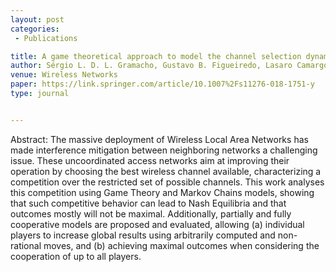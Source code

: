 ```yaml
---
layout: post
categories:
 - Publications

title: A game theoretical approach to model the channel selection dynamics in non-coordinated IEEE 802.11 networks 
author: Sérgio L. D. L. Gramacho, Gustavo B. Figueiredo, Lasaro Camargos
venue: Wireless Networks
paper: https://link.springer.com/article/10.1007%2Fs11276-018-1751-y
type: journal


---
```

Abstract: The massive deployment of Wireless Local Area Networks has made interference mitigation between neighboring networks a challenging issue. These uncoordinated access networks aim at improving their operation by choosing the best wireless channel available, characterizing a competition over the restricted set of possible channels. This work analyses this competition using Game Theory and Markov Chains models, showing that such competitive behavior can lead to Nash Equilibria and that outcomes mostly will not be maximal. Additionally, partially and fully cooperative models are proposed and evaluated, allowing (a) individual players to increase global results using arbitrarily computed and non-rational moves, and (b) achieving maximal outcomes when considering the cooperation of up to all players.
